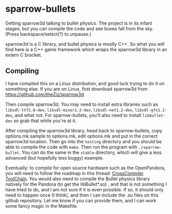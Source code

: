sparrow-bullets
===============

Getting sparrow3d talking to bullet physics. The
project is in its infant stages, but you can compile the code
and see boxes fall from the sky.  (Press backspace/select(?) to
unpause.)

sparrow3d is a C library, and bullet physics is mostly C++.  So
what you will find here is a C++ game framework which wraps
the sparrow3d library in an extern C bracket.


Compiling
---------

I have compiled this on a Linux distribution, and good luck
trying to do it on something else.  If you are on Linux, first
download sparrow3d from https://github.com/theZiz/sparrow3d.

Then compile sparrow3d.  You may need to install extra libraries such as
`libsdl-ttf2.0-dev`, `libsdl-mixer1.2-dev`, `libsdl-net1.2-dev`,
`libsdl-gfx1.2-dev`, and what not.  For sparrow-bullets, you'll 
also need to install `libbullet-dev` so grab that while you're at it.

After compiling the sparrow3d library, head back to sparrow-bullets,
copy options.mk.sample to options.mk, edit options.mk and put
in the correct sparrow3d location.  Then go into the `testing` directory
and you should be able to compile the code with `make`.  Then run the program
with `./sparrow-bullet`.  You can do the same in the `stable` directory,
which will give a less advanced (but hopefully less buggy) example.

Eventually:  to compile for open source hardware such as the OpenPandora,
you will need to follow the roadmap in this thread:
[CrossCompiler ToolChain](http://boards.openpandora.org/topic/7147-crosscompiler-toolchain-based-on-openpandoraorg-ipks/).  You
would also need to compile the Bullet physics library natively for the 
Pandora (to get the libBullet\*.so) , and that is not something I 
have tried to do, and I am not sure if it is even possible.   If so, it
should only need to happen once (I think), and then I can include the .so
files on this github repository.  Let me know if you can provide them, and
I can work some fancy magic in the Makefile.  
